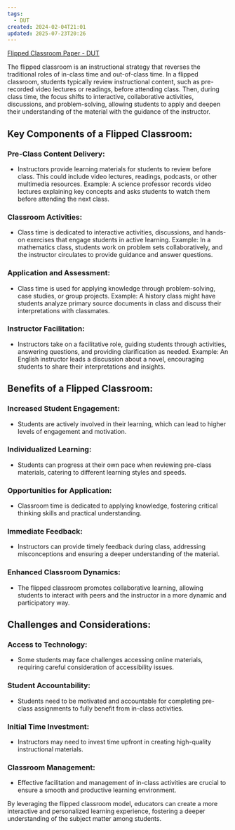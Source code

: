 ```yaml
---
tags:
  - DUT
created: 2024-02-04T21:01
updated: 2025-07-23T20:26
---
```

[Flipped Classroom Paper - DUT](Flipped%20Classroom%20Paper%20-%20DUT.md)

The flipped classroom is an instructional strategy that reverses the traditional roles of in-class time and out-of-class time. In a flipped classroom, students typically review instructional content, such as pre-recorded video lectures or readings, before attending class. Then, during class time, the focus shifts to interactive, collaborative activities, discussions, and problem-solving, allowing students to apply and deepen their understanding of the material with the guidance of the instructor.

## Key Components of a Flipped Classroom:

### Pre-Class Content Delivery:
- Instructors provide learning materials for students to review before class. This could include video lectures, readings, podcasts, or other multimedia resources.
	Example: A science professor records video lectures explaining key concepts and asks students to watch them before attending the next class.
### Classroom Activities:
- Class time is dedicated to interactive activities, discussions, and hands-on exercises that engage students in active learning.
	Example: In a mathematics class, students work on problem sets collaboratively, and the instructor circulates to provide guidance and answer questions.

### Application and Assessment:
- Class time is used for applying knowledge through problem-solving, case studies, or group projects.
	Example: A history class might have students analyze primary source documents in class and discuss their interpretations with classmates.

### Instructor Facilitation:
- Instructors take on a facilitative role, guiding students through activities, answering questions, and providing clarification as needed.
	Example: An English instructor leads a discussion about a novel, encouraging students to share their interpretations and insights.

## Benefits of a Flipped Classroom:

### Increased Student Engagement:
- Students are actively involved in their learning, which can lead to higher levels of engagement and motivation.

### Individualized Learning:
- Students can progress at their own pace when reviewing pre-class materials, catering to different learning styles and speeds.

### Opportunities for Application:
- Classroom time is dedicated to applying knowledge, fostering critical thinking skills and practical understanding.

### Immediate Feedback:
- Instructors can provide timely feedback during class, addressing misconceptions and ensuring a deeper understanding of the material.

### Enhanced Classroom Dynamics:
- The flipped classroom promotes collaborative learning, allowing students to interact with peers and the instructor in a more dynamic and participatory way.


## Challenges and Considerations:

### Access to Technology:
- Some students may face challenges accessing online materials, requiring careful consideration of accessibility issues.

### Student Accountability:
- Students need to be motivated and accountable for completing pre-class assignments to fully benefit from in-class activities.

### Initial Time Investment:
- Instructors may need to invest time upfront in creating high-quality instructional materials.

### Classroom Management:
- Effective facilitation and management of in-class activities are crucial to ensure a smooth and productive learning environment.


By leveraging the flipped classroom model, educators can create a more interactive and personalized learning experience, fostering a deeper understanding of the subject matter among students.